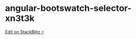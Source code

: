 # angular-bootswatch-selector-xn3t3k

[Edit on StackBlitz ⚡️](https://stackblitz.com/edit/angular-bootswatch-selector-xn3t3k)